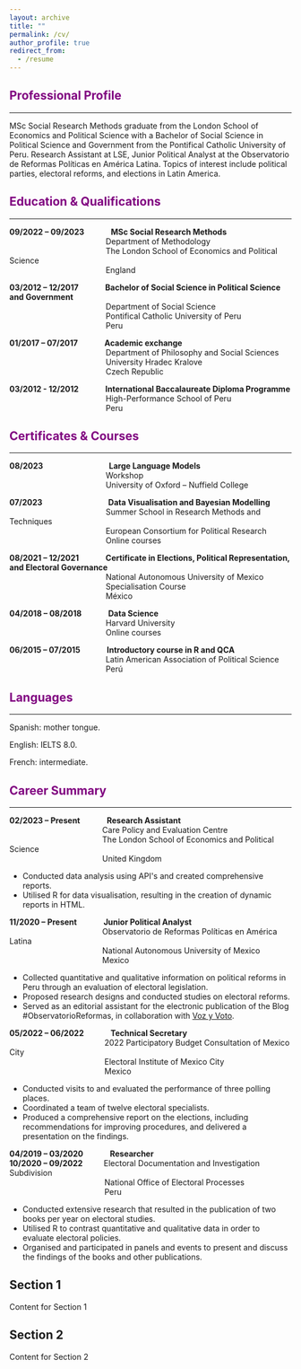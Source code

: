 ```yaml
---
layout: archive
title: ""
permalink: /cv/
author_profile: true
redirect_from:
  - /resume
---
```


## <span style="color:#800080">Professional Profile</span>
<hr style="border-color:#800080; margin-top: 5px; margin-bottom: 10px">

MSc Social Research Methods graduate from the London School of Economics and Political Science with a Bachelor of Social Science in Political Science and Government from the Pontifical Catholic University of Peru. Research Assistant at LSE, Junior Political Analyst at the Observatorio de Reformas Políticas en América Latina. Topics of interest include political parties, electoral reforms, and elections in Latin America.

## <span style="color:#800080">Education & Qualifications</span>
<hr style="border-color:#800080; margin-top: 5px; margin-bottom: 10px">

**09/2022 – 09/2023** &nbsp;&emsp;&emsp;&nbsp;&nbsp; **MSc Social Research Methods**  
  &emsp;&emsp;&emsp;&emsp;&emsp;&emsp;&emsp;&emsp;&emsp;&emsp;&emsp;&emsp; Department of Methodology  
  &emsp;&emsp;&emsp;&emsp;&emsp;&emsp;&emsp;&emsp;&emsp;&emsp;&emsp;&emsp; The London School of Economics and Political Science  
  &emsp;&emsp;&emsp;&emsp;&emsp;&emsp;&emsp;&emsp;&emsp;&emsp;&emsp;&emsp; England

**03/2012 – 12/2017** &nbsp;&emsp;&emsp;&nbsp;&nbsp; **Bachelor of Social Science in Political Science and Government**  
  &emsp;&emsp;&emsp;&emsp;&emsp;&emsp;&emsp;&emsp;&emsp;&emsp;&emsp;&emsp; Department of Social Science  
  &emsp;&emsp;&emsp;&emsp;&emsp;&emsp;&emsp;&emsp;&emsp;&emsp;&emsp;&emsp; Pontifical Catholic University of Peru  
  &emsp;&emsp;&emsp;&emsp;&emsp;&emsp;&emsp;&emsp;&emsp;&emsp;&emsp;&emsp; Peru

**01/2017 – 07/2017** &nbsp;&emsp;&emsp;&nbsp;&nbsp; **Academic exchange**  
  &emsp;&emsp;&emsp;&emsp;&emsp;&emsp;&emsp;&emsp;&emsp;&emsp;&emsp;&emsp; Department of Philosophy and Social Sciences  
  &emsp;&emsp;&emsp;&emsp;&emsp;&emsp;&emsp;&emsp;&emsp;&emsp;&emsp;&emsp; University Hradec Kralove  
  &emsp;&emsp;&emsp;&emsp;&emsp;&emsp;&emsp;&emsp;&emsp;&emsp;&emsp;&emsp; Czech Republic

**03/2012 - 12/2012** &nbsp;&emsp;&emsp;&nbsp;&nbsp; **International Baccalaureate Diploma Programme**  
  &emsp;&emsp;&emsp;&emsp;&emsp;&emsp;&emsp;&emsp;&emsp;&emsp;&emsp;&emsp; High-Performance School of Peru  
  &emsp;&emsp;&emsp;&emsp;&emsp;&emsp;&emsp;&emsp;&emsp;&emsp;&emsp;&emsp; Peru  

## <span style="color:#800080">Certificates & Courses</span>
<hr style="border-color:#800080; margin-top: 5px; margin-bottom: 10px">

**08/2023** &nbsp;&emsp;&emsp;&nbsp;&nbsp;&emsp;&emsp;&emsp;&emsp;&emsp; **Large Language Models**  
  &emsp;&emsp;&emsp;&emsp;&emsp;&emsp;&emsp;&emsp;&emsp;&emsp;&emsp;&emsp; Workshop  
  &emsp;&emsp;&emsp;&emsp;&emsp;&emsp;&emsp;&emsp;&emsp;&emsp;&emsp;&emsp; University of Oxford – Nuffield College  

**07/2023** &nbsp;&emsp;&emsp;&nbsp;&nbsp;&emsp;&emsp;&emsp;&emsp;&emsp; **Data Visualisation and Bayesian Modelling**  
  &emsp;&emsp;&emsp;&emsp;&emsp;&emsp;&emsp;&emsp;&emsp;&emsp;&emsp;&emsp; Summer School in Research Methods and Techniques  
  &emsp;&emsp;&emsp;&emsp;&emsp;&emsp;&emsp;&emsp;&emsp;&emsp;&emsp;&emsp; European Consortium for Political Research  
  &emsp;&emsp;&emsp;&emsp;&emsp;&emsp;&emsp;&emsp;&emsp;&emsp;&emsp;&emsp; Online courses

**08/2021 – 12/2021** &nbsp;&emsp;&emsp;&nbsp;&nbsp; **Certificate in Elections, Political Representation, and Electoral Governance**  
  &emsp;&emsp;&emsp;&emsp;&emsp;&emsp;&emsp;&emsp;&emsp;&emsp;&emsp;&emsp; National Autonomous University of Mexico  
  &emsp;&emsp;&emsp;&emsp;&emsp;&emsp;&emsp;&emsp;&emsp;&emsp;&emsp;&emsp; Specialisation Course  
  &emsp;&emsp;&emsp;&emsp;&emsp;&emsp;&emsp;&emsp;&emsp;&emsp;&emsp;&emsp; México

**04/2018 – 08/2018** &nbsp;&emsp;&emsp;&nbsp;&nbsp; **Data Science**  
  &emsp;&emsp;&emsp;&emsp;&emsp;&emsp;&emsp;&emsp;&emsp;&emsp;&emsp;&emsp; Harvard University  
  &emsp;&emsp;&emsp;&emsp;&emsp;&emsp;&emsp;&emsp;&emsp;&emsp;&emsp;&emsp; Online courses  

**06/2015 – 07/2015** &nbsp;&emsp;&emsp;&nbsp;&nbsp; **Introductory course in R and QCA**  
  &emsp;&emsp;&emsp;&emsp;&emsp;&emsp;&emsp;&emsp;&emsp;&emsp;&emsp;&emsp; Latin American Association of Political Science  
  &emsp;&emsp;&emsp;&emsp;&emsp;&emsp;&emsp;&emsp;&emsp;&emsp;&emsp;&emsp; Perú  

## <span style="color:#800080">Languages</span>
<hr style="border-color:#800080; margin-top: 5px; margin-bottom: 10px">

Spanish: mother tongue.

English: IELTS 8.0.

French: intermediate.

## <span style="color:#800080">Career Summary</span>
<hr style="border-color:#800080; margin-top: 5px; margin-bottom: 10px">

**02/2023 – Present** &nbsp;&emsp;&emsp;&nbsp;&nbsp; **Research Assistant**  
  &emsp;&emsp;&emsp;&emsp;&emsp;&emsp;&emsp;&emsp;&emsp;&emsp;&emsp;&nbsp;&nbsp; Care Policy and Evaluation Centre   
  &emsp;&emsp;&emsp;&emsp;&emsp;&emsp;&emsp;&emsp;&emsp;&emsp;&emsp;&nbsp;&nbsp; The London School of Economics and Political Science  
  &emsp;&emsp;&emsp;&emsp;&emsp;&emsp;&emsp;&emsp;&emsp;&emsp;&emsp;&nbsp;&nbsp; United Kingdom  

* Conducted data analysis using API's and created comprehensive reports.
* Utilised R for data visualisation, resulting in the creation of dynamic reports in HTML.

**11/2020 – Present** &nbsp;&emsp;&emsp;&nbsp;&nbsp; **Junior Political Analyst**  
  &emsp;&emsp;&emsp;&emsp;&emsp;&emsp;&emsp;&emsp;&emsp;&emsp;&emsp;&nbsp;&nbsp; Observatorio de Reformas Políticas en América Latina   
  &emsp;&emsp;&emsp;&emsp;&emsp;&emsp;&emsp;&emsp;&emsp;&emsp;&emsp;&nbsp;&nbsp; National Autonomous University of Mexico   
  &emsp;&emsp;&emsp;&emsp;&emsp;&emsp;&emsp;&emsp;&emsp;&emsp;&emsp;&nbsp;&nbsp; Mexico  

*	Collected quantitative and qualitative information on political reforms in Peru through an evaluation of electoral legislation.
*	Proposed research designs and conducted studies on electoral reforms.
*	Served as an editorial assistant for the electronic publication of the Blog #ObservatorioReformas, in collaboration with [Voz y Voto](https://www.vozyvoto.com.mx/categoria/observatorioreformas).

**05/2022 – 06/2022** &nbsp;&emsp;&emsp;&nbsp;&nbsp; **Technical Secretary**  
  &emsp;&emsp;&emsp;&emsp;&emsp;&emsp;&emsp;&emsp;&emsp;&emsp;&emsp;&nbsp;&nbsp;&nbsp; 2022 Participatory Budget Consultation of Mexico City   
  &emsp;&emsp;&emsp;&emsp;&emsp;&emsp;&emsp;&emsp;&emsp;&emsp;&emsp;&nbsp;&nbsp;&nbsp; Electoral Institute of Mexico City    
  &emsp;&emsp;&emsp;&emsp;&emsp;&emsp;&emsp;&emsp;&emsp;&emsp;&emsp;&nbsp;&nbsp;&nbsp; Mexico  

*	Conducted visits to and evaluated the performance of three polling places.
*	Coordinated a team of twelve electoral specialists.
*	Produced a comprehensive report on the elections, including recommendations for improving procedures, and delivered a presentation on the findings.

**04/2019 – 03/2020** &nbsp;&emsp;&emsp;&nbsp;&nbsp; **Researcher**  
**10/2020 – 09/2022** &nbsp;&emsp;&nbsp;&nbsp;&nbsp; Electoral Documentation and Investigation Subdivision   
  &emsp;&emsp;&emsp;&emsp;&emsp;&emsp;&emsp;&emsp;&emsp;&emsp;&emsp;&nbsp;&nbsp;&nbsp; National Office of Electoral Processes    
  &emsp;&emsp;&emsp;&emsp;&emsp;&emsp;&emsp;&emsp;&emsp;&emsp;&emsp;&nbsp;&nbsp;&nbsp; Peru  
  
*	Conducted extensive research that resulted in the publication of two books per year on electoral studies.
*	Utilised R to contrast quantitative and qualitative data in order to evaluate electoral policies.
*	Organised and participated in panels and events to present and discuss the findings of the books and other publications.



## Section 1
Content for Section 1

## Section 2
Content for Section 2
<!-- Add more sections and content as needed -->
